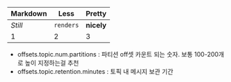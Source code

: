 
Markdown | Less | Pretty
--- | --- | ---
*Still* | `renders` | **nicely**
1 | 2 | 3

- offsets.topic.num.partitions : 파티션 off셋 카운트 되는 숫자. 보통 100-200개로 높이 지정하는걸 추천
- offsets.topic.retention.minutes : 토픽 내 메시지 보관 기간
